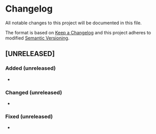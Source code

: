 # Changelog
All notable changes to this project will be documented in this file.

The format is based on [Keep a Changelog](http://keepachangelog.com/en/1.0.0/)
and this project adheres to modified [Semantic Versioning](http://semver.org/spec/v2.0.0.html).


## [UNRELEASED]
### Added (unreleased)
- 

### Changed (unreleased)
- 

### Fixed (unreleased)
- 
